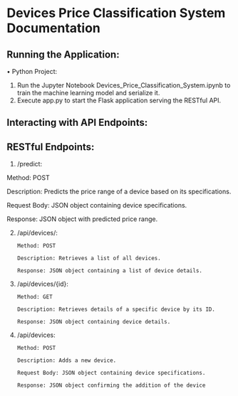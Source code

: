 # Devices Price Classification System Documentation
## Running the Application:
•	Python Project:
1.	Run the Jupyter Notebook Devices_Price_Classification_System.ipynb to train the machine learning model and serialize it.
2.	Execute app.py to start the Flask application serving the RESTful API.
## Interacting with API Endpoints:
## RESTful Endpoints:

1.	/predict:

Method: POST

Description: Predicts the price range of a device based on its specifications.

Request Body: JSON object containing device specifications.

Response: JSON object with predicted price range.

2.	/api/devices/:

		Method: POST

		Description: Retrieves a list of all devices.

		Response: JSON object containing a list of device details.

3.	/api/devices/{id}:

		Method: GET

		Description: Retrieves details of a specific device by its ID.

		Response: JSON object containing device details.

4.	/api/devices:

		Method: POST

		Description: Adds a new device.

		Request Body: JSON object containing device specifications.

		Response: JSON object confirming the addition of the device	 
